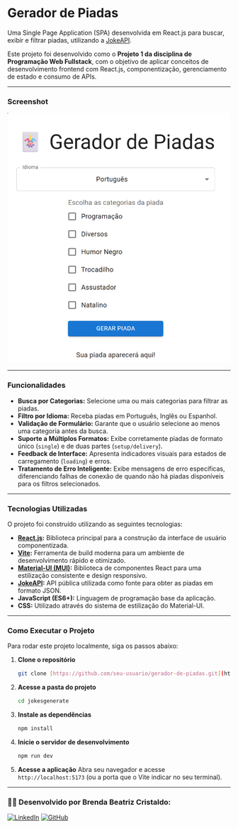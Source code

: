 # Gerador de Piadas
Uma Single Page Application (SPA) desenvolvida em React.js para buscar, exibir e filtrar piadas, utilizando a [JokeAPI](https://v2.jokeapi.dev/).

Este projeto foi desenvolvido como o **Projeto 1 da disciplina de Programação Web Fullstack**, com o objetivo de aplicar conceitos de desenvolvimento frontend com React.js, componentização, gerenciamento de estado e consumo de APIs.

---

### Screenshot

![Screenshot do Gerador de Piadas](./screenshot-do-projeto.png)

---

### Funcionalidades

* **Busca por Categorias:** Selecione uma ou mais categorias para filtrar as piadas.
* **Filtro por Idioma:** Receba piadas em Português, Inglês ou Espanhol.
* **Validação de Formulário:** Garante que o usuário selecione ao menos uma categoria antes da busca.
* **Suporte a Múltiplos Formatos:** Exibe corretamente piadas de formato único (`single`) e de duas partes (`setup/delivery`).
* **Feedback de Interface:** Apresenta indicadores visuais para estados de carregamento (`loading`) e erros.
* **Tratamento de Erro Inteligente:** Exibe mensagens de erro específicas, diferenciando falhas de conexão de quando não há piadas disponíveis para os filtros selecionados.

---

### Tecnologias Utilizadas

O projeto foi construído utilizando as seguintes tecnologias:

* **[React.js](https://reactjs.org/):** Biblioteca principal para a construção da interface de usuário componentizada.
* **[Vite](https://vitejs.dev/):** Ferramenta de build moderna para um ambiente de desenvolvimento rápido e otimizado.
* **[Material-UI (MUI)](https://mui.com/):** Biblioteca de componentes React para uma estilização consistente e design responsivo.
* **[JokeAPI](https://v2.jokeapi.dev/):** API pública utilizada como fonte para obter as piadas em formato JSON.
* **JavaScript (ES6+):** Linguagem de programação base da aplicação.
* **CSS:** Utilizado através do sistema de estilização do Material-UI.

---

### Como Executar o Projeto

Para rodar este projeto localmente, siga os passos abaixo:

1.  **Clone o repositório**
    ```bash
    git clone [https://github.com/seu-usuario/gerador-de-piadas.git](https://github.com/seu-usuario/gerador-de-piadas.git)
    ```

2.  **Acesse a pasta do projeto**
    ```bash
    cd jokesgenerate
    ```

3.  **Instale as dependências**
    ```bash
    npm install
    ```

4.  **Inicie o servidor de desenvolvimento**
    ```bash
    npm run dev
    ```

5.  **Acesse a aplicação**
    Abra seu navegador e acesse `http://localhost:5173` (ou a porta que o Vite indicar no seu terminal).


---

### 👩‍💻 Desenvolvido por Brenda Beatriz Cristaldo:

[![LinkedIn](https://img.shields.io/badge/LinkedIn-0A66C2?style=for-the-badge&logo=linkedin&logoColor=white)](https://www.linkedin.com/in/brenda-cristaldo/)
[![GitHub](https://img.shields.io/badge/GitHub-181717?style=for-the-badge&logo=github&logoColor=white)](https://github.com/brendacristaldo/)
